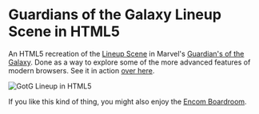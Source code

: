 Guardians of the Galaxy Lineup Scene in HTML5
======

An HTML5 recreation of the [Lineup Scene](https://www.youtube.com/watch?v=B16Bo47KS2g&t=1m16s) in Marvel's [Guardian's of the Galaxy](http://www.imdb.com/title/tt2015381/).  Done as a way to explore some of the more advanced features of modern browsers.  See it in action [over here](http://www.robscanlon.com/lineup/).

![GotG Lineup in HTML5](https://raw.github.com/arscan/lineup/images/screenshot.png)

If you like this kind of thing, you might also enjoy the [Encom Boardroom](http://www.robscanlon.com/encom-boardroom).
